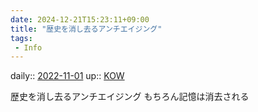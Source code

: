 ```yaml
---
date: 2024-12-21T15:23:11+09:00
title: "歴史を消し去るアンチエイジング"
tags:
 - Info
---
```


daily:: [2022-11-01](Daily_Note/2022-11-01.md)
up:: [KOW](Bar/Novel/Nacaria/KOW.md)

歴史を消し去るアンチエイジング
もちろん記憶は消去される
